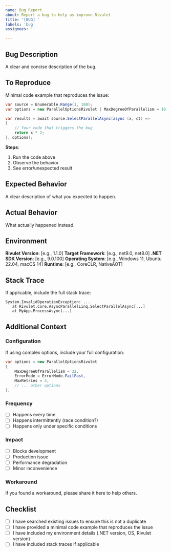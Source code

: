 ```yaml
---
name: Bug Report
about: Report a bug to help us improve Rivulet
title: '[BUG] '
labels: 'bug'
assignees: ''

---
```


## Bug Description
A clear and concise description of the bug.

## To Reproduce
Minimal code example that reproduces the issue:

```csharp
var source = Enumerable.Range(1, 100);
var options = new ParallelOptionsRivulet { MaxDegreeOfParallelism = 10 };

var results = await source.SelectParallelAsync(async (x, ct) =>
{
    // Your code that triggers the bug
    return x * 2;
}, options);
```

**Steps**:
1. Run the code above
2. Observe the behavior
3. See error/unexpected result

## Expected Behavior
A clear description of what you expected to happen.

## Actual Behavior
What actually happened instead.

## Environment
**Rivulet Version**: [e.g., 1.1.0]
**Target Framework**: [e.g., net9.0, net8.0]
**.NET SDK Version**: [e.g., 9.0.100]
**Operating System**: [e.g., Windows 11, Ubuntu 22.04, macOS 14]
**Runtime**: [e.g., CoreCLR, NativeAOT]

## Stack Trace
If applicable, include the full stack trace:

```
System.InvalidOperationException: ...
   at Rivulet.Core.AsyncParallelLinq.SelectParallelAsync[...]
   at MyApp.ProcessAsync(...)
```

## Additional Context

### Configuration
If using complex options, include your full configuration:

```csharp
var options = new ParallelOptionsRivulet
{
    MaxDegreeOfParallelism = 32,
    ErrorMode = ErrorMode.FailFast,
    MaxRetries = 3,
    // ... other options
};
```

### Frequency
- [ ] Happens every time
- [ ] Happens intermittently (race condition?)
- [ ] Happens only under specific conditions

### Impact
- [ ] Blocks development
- [ ] Production issue
- [ ] Performance degradation
- [ ] Minor inconvenience

### Workaround
If you found a workaround, please share it here to help others.

## Checklist
- [ ] I have searched existing issues to ensure this is not a duplicate
- [ ] I have provided a minimal code example that reproduces the issue
- [ ] I have included my environment details (.NET version, OS, Rivulet version)
- [ ] I have included stack traces if applicable
